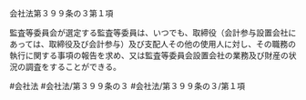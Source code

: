 会社法第３９９条の３第１項

監査等委員会が選定する監査等委員は、いつでも、取締役（会計参与設置会社にあっては、取締役及び会計参与）及び支配人その他の使用人に対し、その職務の執行に関する事項の報告を求め、又は監査等委員会設置会社の業務及び財産の状況の調査をすることができる。

#会社法
#会社法/第３９９条の３
#会社法/第３９９条の３/第１項
